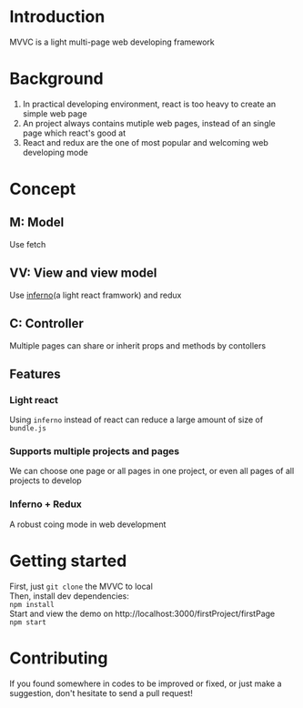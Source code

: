 # Introduction
MVVC is a light multi-page web developing framework

# Background
1. In practical developing environment, react is too heavy to create an simple web page
2. An project always contains mutiple web pages, instead of an single page which react's good at
3. React and redux are the one of most popular and welcoming web developing mode

# Concept
## **M**: Model  
Use fetch
## **VV**: View and view model  
Use [inferno](https://infernojs.org/)(a light react framwork) and redux
## **C**: Controller
Multiple pages can share or inherit props and methods by contollers

## Features
### Light react
Using `inferno` instead of react can reduce a large amount of  size of `bundle.js`
### Supports multiple projects and pages
We can choose one page or all pages in one project, or even all pages of all projects to develop
### Inferno + Redux
A robust coing mode in web development

# Getting started
First, just `git clone` the MVVC to local  
Then, install dev dependencies:   
`npm install`  
Start and view the demo on http://localhost:3000/firstProject/firstPage  
`npm start`


# Contributing 
If you found somewhere in codes to be improved or fixed, or just make a suggestion, don't hesitate to send a pull request!
